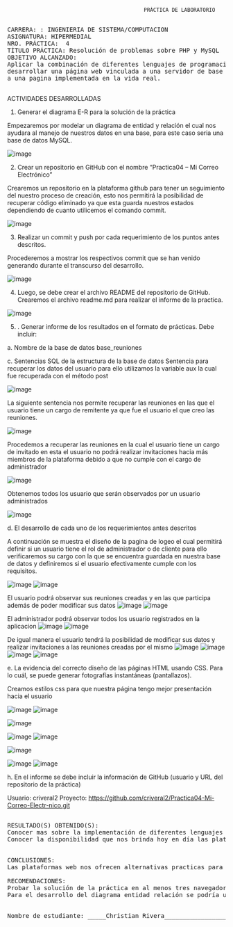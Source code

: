 
                                               	PRÁCTICA DE LABORATORIO 

<pre> 
CARRERA: : INGENIERIA DE SISTEMA/COMPUTACION	
ASIGNATURA: HIPERMEDIAL
NRO. PRÁCTICA:	4	
TÍTULO PRÁCTICA: Resolución de problemas sobre PHP y MySQL
OBJETIVO ALCANZADO:
Aplicar la combinación de diferentes lenguajes de programación como de diseño para así poder
desarrollar una página web vinculada a una servidor de base de datos, el cual se asemejaría mas
a una pagina implementada en la vida real.

</pre>

ACTIVIDADES DESARROLLADAS
1.	Generar el diagrama E-R para la solución de la práctica 

Empezaremos por modelar un diagrama de entidad y relación el cual nos ayudara al manejo de nuestros datos en una base, para este caso seria una base de datos MySQL.

![image](https://user-images.githubusercontent.com/52549697/69506825-43312e00-0efe-11ea-90d0-1a00ceebf3c3.png)

2.	Crear un repositorio en GitHub con el nombre “Practica04 – Mi Correo Electrónico”

Crearemos un repositorio en la plataforma github para tener un seguimiento del nuestro proceso de creación, esto nos permitirá la posibilidad de recuperar código eliminado ya que esta guarda nuestros estados dependiendo de cuanto utilicemos el comando commit.

![image](https://user-images.githubusercontent.com/52549697/69507259-ea629500-0eff-11ea-9cf2-3413f92b3791.png)

3.	Realizar un commit y push por cada requerimiento de los puntos antes descritos.

Procederemos a mostrar los respectivos commit que se han venido generando durante el transcurso del desarrollo.

![image](https://user-images.githubusercontent.com/52549697/69507337-285fb900-0f00-11ea-8d39-5d17561318f8.png)


4.	Luego, se debe crear el archivo README del repositorio de GitHub.
Crearemos el archivo readme.md para realizar el informe de la practica.

![image](https://user-images.githubusercontent.com/52549697/69507461-9d32f300-0f00-11ea-8314-fb1cab8e29b3.png)

5.	. Generar informe de los resultados en el formato de prácticas. Debe incluir:

a.	Nombre de la base de datos
    base_reuniones

c.	Sentencias SQL de la estructura de la base de datos
Sentencia para recuperar los datos del usuario para ello utilizamos la variable aux la cual fue recuperada con el método post

![image](https://user-images.githubusercontent.com/52549697/69507685-5c87a980-0f01-11ea-9365-5554069d9c0a.png)

La siguiente sentencia nos permite recuperar las reuniones en las que el usuario tiene un cargo de remitente ya que fue el usuario el que creo las reuniones.

![image](https://user-images.githubusercontent.com/52549697/69507731-8640d080-0f01-11ea-88b9-bc1a715e887c.png)


Procedemos a recuperar las reuniones en la cual el usuario tiene un cargo de invitado en esta el usuario no podrá realizar invitaciones hacia más miembros de la plataforma debido a que no cumple con el cargo de administrador 


![image](https://user-images.githubusercontent.com/52549697/69507801-c86a1200-0f01-11ea-9e6c-d64914c58330.png)


Obtenemos todos los usuario que serán observados por un usuario administrados

![image](https://user-images.githubusercontent.com/52549697/69507888-30b8f380-0f02-11ea-8a32-18eb8e552120.png)

d.	El desarrollo de cada uno de los requerimientos antes descritos

A continuación se muestra el diseño de la pagina de logeo el cual permitirá definir si un usuario tiene el rol de administrador o de cliente para ello verificaremos su cargo con la que se encuentra guardada en nuestra base de datos y definiremos si el usuario efectivamente cumple con los requisitos.


![image](https://user-images.githubusercontent.com/52549697/69508142-d1a7ae80-0f02-11ea-9516-d9ceca708f37.png)
![image](https://user-images.githubusercontent.com/52549697/69508231-306d2800-0f03-11ea-8237-e6e1883a6a32.png)


El usuario podrá observar sus reuniones creadas y en las que participa además de poder modificar sus datos
![image](https://user-images.githubusercontent.com/52549697/69508394-8d68de00-0f03-11ea-9c40-9c4c63c7f596.png)
![image](https://user-images.githubusercontent.com/52549697/69508424-a96c7f80-0f03-11ea-8465-213dea373c9b.png)

El administrador podrá observar todos los usuario registrados en la aplicacion
![image](https://user-images.githubusercontent.com/52549697/69508513-0e27da00-0f04-11ea-87bd-4357d1c9274e.png)
![image](https://user-images.githubusercontent.com/52549697/69508513-0e27da00-0f04-11ea-87bd-4357d1c9274e.png)

De igual manera el usuario tendrá la posibilidad de modificar sus datos y realizar invitaciones a las reuniones creadas por el mismo
![image](https://user-images.githubusercontent.com/52549697/69508633-57782980-0f04-11ea-8e3b-6f355ffb270e.png)
![image](https://user-images.githubusercontent.com/52549697/69508683-78407f00-0f04-11ea-8652-bccbece19394.png)
![image](https://user-images.githubusercontent.com/52549697/69508731-8abab880-0f04-11ea-814d-7cc80392a20e.png)
![image](https://user-images.githubusercontent.com/52549697/69508789-b5a50c80-0f04-11ea-86b2-3064e40150e6.png)

e.	La evidencia del correcto diseño de las páginas HTML usando CSS. Para lo cuál, se puede generar fotografías instantáneas (pantallazos).

Creamos estilos css para que nuestra página tengo mejor presentación hacia el usuario 

![image](https://user-images.githubusercontent.com/52549697/69508835-e4bb7e00-0f04-11ea-897d-5e179a1f20e0.png)
![image](https://user-images.githubusercontent.com/52549697/69508856-f8ff7b00-0f04-11ea-86e7-14ded8df26dc.png)

![image](https://user-images.githubusercontent.com/52549697/69508882-20eede80-0f05-11ea-89a3-b7a17232ac87.png)


![image](https://user-images.githubusercontent.com/52549697/69508959-54ca0400-0f05-11ea-989f-c83f6f8c9ee7.png)
![image](https://user-images.githubusercontent.com/52549697/69508988-63b0b680-0f05-11ea-9c79-f339fcad31f1.png)

![image](https://user-images.githubusercontent.com/52549697/69508988-63b0b680-0f05-11ea-9c79-f339fcad31f1.png)

![image](https://user-images.githubusercontent.com/52549697/69509102-b4c0aa80-0f05-11ea-8432-2ac840cfcb79.png)
![image](https://user-images.githubusercontent.com/52549697/69509171-036e4480-0f06-11ea-87ca-8f12fe5c4ecd.png)



h.	En el informe se debe incluir la información de GitHub (usuario y URL del repositorio de la práctica)

Usuario: criveral2
Proyecto: https://github.com/criveral2/Practica04-Mi-Correo-Electr-nico.git

<pre>

RESULTADO(S) OBTENIDO(S):
Conocer mas sobre la implementación de diferentes lenguajes como html. Css, javascript, php para la resolución de una página web.
Conocer la disponibilidad que nos brinda hoy en día las plataformas web. 


CONCLUSIONES:
Las plataformas web nos ofrecen alternativas practicas para el manejo de datos como también en la parte de estilo, también ofrece métodos de seguridad el cual en otros lenguajes esto se volvería un poco mas complicado.

RECOMENDACIONES:
Probar la solución de la práctica en al menos tres navegadores web; Google Chrome, Firefox y Safari,
Para el desarrollo del diagrama entidad relación se podría utilizar el software lucichart, de igual manera la plataforma MySQL nos permite generar un diagrama de entidad relación directamente.


Nombre de estudiante: _____Christian Rivera________________________

</pre>
